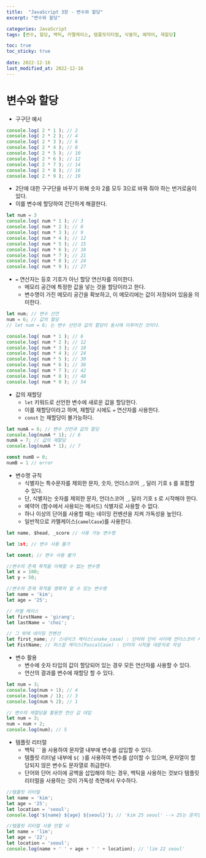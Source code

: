```yaml
---
title:  "JavaScript 3장 - 변수와 할당"
excerpt: "변수와 할당"

categories: JavaScript
tags: [변수, 할당, 백틱, 카멜케이스, 템플릿리터럴, 식별자, 예약어, 재할당]

toc: true
toc_sticky: true
 
date: 2022-12-16
last_modified_at: 2022-12-16
---
```

# 변수와 할당
- 구구단 예시
```javascript
console.log( 2 * 1 ); // 2
console.log( 2 * 2 ); // 4
console.log( 2 * 3 ); // 6
console.log( 2 * 4 ); // 8
console.log( 2 * 5 ); // 10
console.log( 2 * 6 ); // 12
console.log( 2 * 7 ); // 14
console.log( 2 * 8 ); // 16
console.log( 2 * 9 ); // 19
```
- 2단에 대한 구구단을 바꾸기 위해 숫자 2를 모두 3으로 바꿔 줘야 하는 번거로움이 있다.
- 이를 변수에 할당하여 간단하게 해결한다.
```javascript
let num = 3
console.log( num * 1 ); // 3
console.log( num * 2 ); // 6
console.log( num * 3 ); // 9
console.log( num * 4 ); // 12
console.log( num * 5 ); // 15
console.log( num * 6 ); // 18
console.log( num * 7 ); // 21
console.log( num * 8 ); // 24
console.log( num * 9 ); // 27
```
- `=` 연산자는 등호 기호가 아닌 할당 연산자를 의미한다.
    - 메모리 공간에 특정한 값을 넣는 것을 할당이라고 한다.
    - 변수명이 가진 메모리 공간을 확보하고, 이 메모리에는 값이 저장되어 있음을 의미한다.
```javascript
let num; // 변수 선언
num = 6; // 값의 할당
// let num = 6; 는 변수 선언과 값의 할당이 동시에 이루어진 것이다.

console.log( num * 1 ); // 6
console.log( num * 2 ); // 12
console.log( num * 3 ); // 18
console.log( num * 4 ); // 24
console.log( num * 5 ); // 30
console.log( num * 6 ); // 36
console.log( num * 7 ); // 42
console.log( num * 8 ); // 48
console.log( num * 9 ); // 54
```
- 값의 재할당
    - `let` 키워드로 선언한 변수에 새로운 값을 할당한다.
    - 이를 재할당이라고 하며, 재할당 시에도 `=` 연산자를 사용한다.
    - `const` 는 재할당이 불가능하다.
```javascript
let numA = 6; // 변수 선언과 값의 할당
console.log(numA * 1); // 6
numA = 7; // 값의 재할당
console.log(numA * 1); // 7

const numB = 0;
numB = 1 // error
```
- 변수명 규칙
    - 식별자는 특수문자를 제외한 문자, 숫자, 언더스코어 `_`, 달러 기호 `$` 를 포함할 수 있다.
    - 단, 식별자는 숫자를 제외한 문자, 언더스코어 `_`, 달러 기호 `$` 로 시작해야 한다.
    - 예약어 (함수에서 사용되는 메서드) 식별자로 사용할 수 없다.
    - 하나 이상의 단어를 사용할 때는 네이밍 컨벤션을 지켜 가독성을 높인다.
    - 일반적으로 카멜케이스(`camelCase`)를 사용한다.
```javascript
let name, $head, _score // 사용 가능 변수명

let 1st; // 변수 사용 불가

let const; // 변수 사용 불가

//변수의 존재 목적을 이해할 수 없는 변수명
let x = 100;
let y = 50;

//변수의 존재 목적을 명확히 알 수 있는 변수명
let name = 'kim';
let age = '25';

// 카멜 케이스
let firstName = 'girang';
let lastName = 'choi';

// 그 밖에 네이밍 컨벤션
let first_name; // 스네이크 케이스(snake_case) : 단어와 단어 사이에 언더스코어 사용
let FistName; // 파스칼 케이스(PascalCase) : 단어의 시작을 대문자로 작성

```
- 변수 활용
    - 변수에 숫자 타입의 값이 할당되어 있는 경우 모든 연산자를 사용할 수 있다.
    - 연산의 결과를 변수에 재할당 할 수 있다.
```javascript
let num = 3;
console.log(num + 1); // 4
console.log(num / 1); // 3
console.log(num % 2); // 1

// 변수의 재할당을 활용한 연산 값 대입
let num = 3;
num = num + 2;
console.log(num); // 5
```
- 템플릿 리터럴
    - 백틱 ` `` `을 사용하여 문자열 내부에 변수를 삽입할 수 있다.
    - 템플릿 리터널 내부에 `${ }`를 사용하여 변수를 삽이할 수 있으며, 문자열이 할당되지 않은 변수도 문자열로 취급한다.
    - 단어와 단어 사이에 공백을 삽입해야 하는 경우, 백틱을 사용하는 것보다 템플릿 리터럴을 사용하는 것이 가독성 측면에서 우수하다.
```javascript
//템플릿 리터럴
let name = 'kim';
let age = '25';
let location = 'seoul';
console.log('${name} ${age} ${seoul}'); // 'kim 25 seoul' --> 25는 문자열로 취급된다.

//템플릿 리터럴 사용 안할 시
let name = 'lim';
let age = '22';
let location = 'seoul';
console.log(name + ' ' + age + ' ' + location); // 'lim 22 seoul'
```